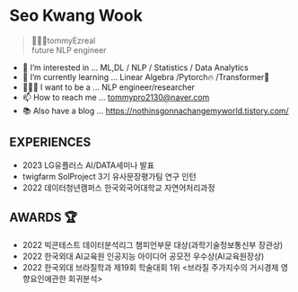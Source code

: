 # Seo Kwang Wook
> 👨🏻‍💻tommyEzreal   
> future NLP engineer 

- 👀 I’m interested in ... ML,DL / NLP / Statistics / Data Analytics
- 🌱 I’m currently learning ... Linear Algebra /Pytorch🔥 /Transformer🤗
- 👨🏻‍💻 I want to be a ... NLP engineer/researcher
- 📫 How to reach me ... tommypro2130@naver.com
- 📚 Also have a blog ... https://nothinsgonnachangemyworld.tistory.com/

## EXPERIENCES 

- 2023 LG유플러스 AI/DATA세미나 발표     
- twigfarm SolProject 3기 유사문장평가팀 연구 인턴      
- 2022 데이터청년캠퍼스 한국외국어대학교 자연어처리과정     



## AWARDS 🏆

- 2022 빅콘테스트 데이터분석리그 챔피언부문 대상(과학기술정보통신부 장관상)
- 2022 한국외대 AI교육원 인공지능 아이디어 공모전 우수상(AI교육원장상)
- 2022 한국외대 브라질학과 제19회 학술대회 1위 <브라질 주가지수의 거시경제 영향요인에관한 회귀분석> 











<!--
**tommyEzreal/tommyEzreal** is a ✨ _special_ ✨ repository because its `README.md` (this file) appears on your GitHub profile.


